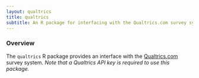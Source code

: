 ```yaml
---
layout: qualtrics	
title: qualtrics
subtitle: An R package for interfacing with the Qualtrics.com survey system
---
```


### Overview

The `qualtrics` R package provides an interface with the [Qualtrics.com](http://qualtrics.com) survey system. *Note that a Qualtrics API key is required to use this package.*

